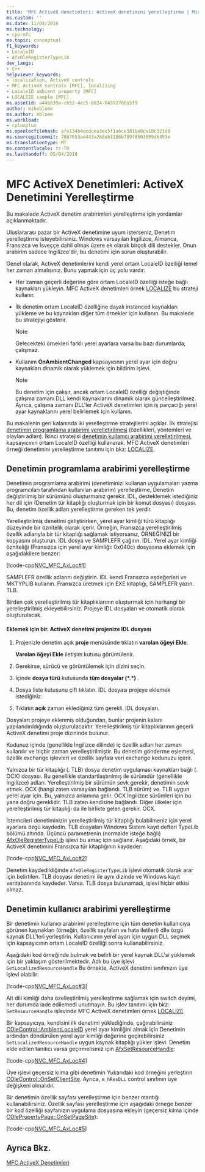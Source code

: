 ```yaml
---
title: 'MFC ActiveX denetimleri: ActiveX denetimini yerelleştirme | Microsoft Docs'
ms.custom: ''
ms.date: 11/04/2016
ms.technology:
- cpp-mfc
ms.topic: conceptual
f1_keywords:
- LocaleID
- AfxOleRegisterTypeLib
dev_langs:
- C++
helpviewer_keywords:
- localization, ActiveX controls
- MFC ActiveX controls [MFC], localizing
- LocaleID ambient property [MFC]
- LOCALIZE sample [MFC]
ms.assetid: a44b839a-c652-4ec5-b824-04392708a5f9
author: mikeblome
ms.author: mblome
ms.workload:
- cplusplus
ms.openlocfilehash: afe134b4acdcea3ec5f1a6ce381be0ca10c321d8
ms.sourcegitcommit: 76b7653ae443a2b8eb1186b789f8503609d6453e
ms.translationtype: MT
ms.contentlocale: tr-TR
ms.lasthandoff: 05/04/2018
---
```

# <a name="mfc-activex-controls-localizing-an-activex-control"></a>MFC ActiveX Denetimleri: ActiveX Denetimini Yerelleştirme
Bu makalede ActiveX denetim arabirimleri yerelleştirme için yordamlar açıklanmaktadır.  
  
 Uluslararası pazar bir ActiveX denetimine uyum isterseniz, Denetim yerelleştirme isteyebilirsiniz. Windows varsayılan İngilizce, Almanca, Fransızca ve İsveççe dahil olmak üzere ek olarak birçok dili destekler. Onun arabirim sadece İngilizce'dir, bu denetimi için sorun oluşturabilir.  
  
 Genel olarak, ActiveX denetimlerini kendi yerel ortam LocaleID özelliği temel her zaman almalısınız. Bunu yapmak için üç yolu vardır:  
  
-   Her zaman geçerli değerine göre ortam LocaleID özelliği isteğe bağlı kaynakları yükleyin. MFC ActiveX denetimleri örnek [LOCALIZE](../visual-cpp-samples.md) bu strateji kullanır.  
  
-   İlk denetim ortam LocaleID özelliğine dayalı instanced kaynakları yükleme ve bu kaynakları diğer tüm örnekler için kullanın. Bu makalede bu stratejiyi gösterir.  
  
    > [!NOTE]
    >  Gelecekteki örnekleri farklı yerel ayarlara varsa bu bazı durumlarda, çalışmaz.  
  
-   Kullanım **OnAmbientChanged** kapsayıcının yerel ayar için doğru kaynakları dinamik olarak yüklemek için bildirim işlevi.  
  
    > [!NOTE]
    >  Bu denetim için çalışır, ancak ortam LocaleID özelliği değiştiğinde çalışma zamanı DLL kendi kaynaklarını dinamik olarak güncelleştirilmez. Ayrıca, çalışma zamanı DLL'ler ActiveX denetimleri için iş parçacığı yerel ayar kaynaklarını yerel belirlemek için kullanın.  
  
 Bu makalenin geri kalanında iki yerelleştirme stratejilerini açıklar. İlk stratejisi [denetimin programlama arabirimi yerelletirilmesi](#_core_localizing_your_control.92.s_programmability_interface) (özellikleri, yöntemleri ve olayları adları). İkinci stratejisi [denetimin kullanıcı arabirimi yerelletirilmesi](#_core_localizing_the_control.92.s_user_interface), kapsayıcının ortam LocaleID özelliği kullanarak. MFC ActiveX denetimleri örneği denetimini yerelleştirme tanıtımı için bkz: [LOCALIZE](../visual-cpp-samples.md).  
  
##  <a name="_core_localizing_your_control.92.s_programmability_interface"></a> Denetimin programlama arabirimi yerelleştirme  
 Denetimin programlama arabirimi (denetiminizi kullanan uygulamaları yazma programcıları tarafından kullanılan arabirim) yerelleştirme, Denetim değiştirilmiş bir sürümünü oluşturmanız gerekir. IDL, desteklemek istediğiniz her dil için (Denetim tür kitaplığı oluşturmak için bir komut dosyası) dosyası. Bu, denetim özellik adları yerelleştirme gereken tek yerdir.  
  
 Yerelleştirilmiş denetimi geliştirirken, yerel ayar kimliği türü kitaplığı düzeyinde bir öznitelik olarak içerir. Örneğin, Fransızca yerelleştirilmiş özellik adlarıyla bir tür kitaplığı sağlamak istiyorsanız, ÖRNEĞİNİZİ bir kopyasını oluşturun. IDL dosya ve SAMPLEFR çağırın. IDL. Yerel ayar kimliği özniteliği (Fransızca için yerel ayar kimliği: 0x040c) dosyasına eklemek için aşağıdakilere benzer:  
  
 [!code-cpp[NVC_MFC_AxLoc#1](../mfc/codesnippet/cpp/mfc-activex-controls-localizing-an-activex-control_1.idl)]  
  
 SAMPLEFR özellik adlarını değiştirin. IDL kendi Fransızca eşdeğerleri ve MKTYPLIB kullanın. Fransızca üretmek için EXE kitaplığı, SAMPLEFR yazın. TLB.  
  
 Birden çok yerelleştirilmiş tür kitaplıklarının oluşturmak için herhangi bir yerelleştirilmiş ekleyebilirsiniz. Projeye IDL dosyaları ve otomatik olarak oluşturulacak.  
  
#### <a name="to-add-an-idl-file-to-your-activex-control-project"></a>Eklemek için bir. ActiveX denetimi projenize IDL dosyası  
  
1.  Projenizle denetim açık **proje** menüsünde tıklatın **varolan öğeyi Ekle**.  
  
     **Varolan öğeyi Ekle** iletişim kutusu görüntülenir.  
  
2.  Gerekirse, sürücü ve görüntülemek için dizini seçin.  
  
3.  İçinde **dosya türü** kutusunda **tüm dosyalar (\*.\*)** .  
  
4.  Dosya liste kutusunu çift tıklatın. IDL dosyası projeye eklemek istediğiniz.  
  
5.  Tıklatın **açık** zaman eklediğiniz tüm gerekli. IDL dosyaları.  
  
 Dosyaları projeye eklenmiş olduğundan, bunlar projenin kalanı yapılandırıldığında oluşturulacaktır. Yerelleştirilmiş tür kitaplıklarının geçerli ActiveX denetimi proje dizininde bulunur.  
  
 Kodunuz içinde (genellikle İngilizce dilinde) iç özellik adları her zaman kullanılır ve hiçbir zaman yerelleştirilmiştir. Bu denetim gönderme eşlemesi, özellik exchange işlevleri ve özellik sayfası veri exchange kodunuzu içerir.  
  
 Yalnızca bir tür kitaplığı (. TLB) dosya denetim uygulaması kaynakları bağlı (. OCX) dosyası. Bu genellikle standartlaştırılmış ile sürümdür (genellikle İngilizce) adları. Yerelleştirilmiş bir sürümün sevk gerekir, denetimin sevk etmek. OCX (hangi zaten varsayılan bağlandı. TLB sürüm) ve. TLB uygun yerel ayar için. Bu, yalnızca anlamına gelir. OCX İngilizce sürümleri için bu yana doğru gereklidir. TLB zaten kendisine bağlandı. Diğer ülkeler için yerelleştirilmiş tür kitaplığı da ile birlikte gelen gerekir. OCX.  
  
 İstemcileri denetiminizin yerelleştirilmiş tür kitaplığı bulabilmeniz için yerel ayarlara özgü kaydedin. TLB dosyaları Windows Sistem kayıt defteri TypeLib bölümü altında. Üçüncü parametrenin (normalde isteğe bağlı) [AfxOleRegisterTypeLib](../mfc/reference/registering-ole-controls.md#afxoleregistertypelib) işlevi bu amaç için sağlanır. Aşağıdaki örnek, bir ActiveX denetimini Fransızca tür kitaplığının kaydeder:  
  
 [!code-cpp[NVC_MFC_AxLoc#2](../mfc/codesnippet/cpp/mfc-activex-controls-localizing-an-activex-control_2.cpp)]  
  
 Denetim kaydedildiğinde `AfxOleRegisterTypeLib` işlevi otomatik olarak arar için belirtilen. TLB dosyası denetimi ile aynı dizinde ve Windows kayıt veritabanında kaydeder. Varsa. TLB dosya bulunamadı, işlevi hiçbir etkisi olmaz.  
  
##  <a name="_core_localizing_the_control.92.s_user_interface"></a> Denetimin kullanıcı arabirimi yerelleştirme  
 Bir denetimin kullanıcı arabirimi yerelleştirme için tüm denetim kullanıcıya görünen kaynakları (örneğin, özellik sayfaları ve hata iletileri) dile özgü kaynak DLL'leri yerleştirin. Kullanıcının yerel ayarı için uygun DLL seçmek için kapsayıcının ortam LocaleID özelliği sonra kullanabilirsiniz.  
  
 Aşağıdaki kod örneğinde bulmak ve belirli bir yerel kaynak DLL'si yüklemek için bir yaklaşım gösterilmektedir. Adlı bu üye işlevi `GetLocalizedResourceHandle` Bu örnekte, ActiveX denetimi sınıfınızın üye işlevi olabilir:  
  
 [!code-cpp[NVC_MFC_AxLoc#3](../mfc/codesnippet/cpp/mfc-activex-controls-localizing-an-activex-control_3.cpp)]  
  
 Alt dili kimliği daha özelleştirilmiş yerelleştirme sağlamak için switch deyimi, her durumda iade edilemedi unutmayın. Bu işlev tanıtımı için bkz: `GetResourceHandle` işlevinde MFC ActiveX denetimleri örnek [LOCALIZE](../visual-cpp-samples.md).  
  
 Bir kapsayıcıya, kendisini ilk denetimi yüklediğinde, çağırabilirsiniz [COleControl::AmbientLocaleID](../mfc/reference/colecontrol-class.md#ambientlocaleid) yerel ayar kimliğini almak için Denetimin ardından döndürülen yerel ayar kimliği değerine geçirebilirsiniz `GetLocalizedResourceHandle` uygun kaynak kitaplığı yükler işlevi. Denetim elde edilen tanıtıcı varsa geçirmelisiniz için [AfxSetResourceHandle](../mfc/reference/application-information-and-management.md#afxsetresourcehandle):  
  
 [!code-cpp[NVC_MFC_AxLoc#4](../mfc/codesnippet/cpp/mfc-activex-controls-localizing-an-activex-control_4.cpp)]  
  
 Üye işlevi geçersiz kılma gibi denetimin Yukarıdaki kod örneğini yerleştirin [COleControl::OnSetClientSite](../mfc/reference/colecontrol-class.md#onsetclientsite). Ayrıca, `m_hResDLL` control sınıfının üye değişkeni olmalıdır.  
  
 Bir denetimin özellik sayfası yerelleştirme için benzer mantığı kullanabilirsiniz. Özellik sayfası yerelleştirme için aşağıdaki örneğe benzer bir kod özelliği sayfanızın uygulama dosyasına ekleyin (geçersiz kılma içinde [COlePropertyPage::OnSetPageSite](../mfc/reference/colepropertypage-class.md#onsetpagesite)):  
  
 [!code-cpp[NVC_MFC_AxLoc#5](../mfc/codesnippet/cpp/mfc-activex-controls-localizing-an-activex-control_5.cpp)]  
  
## <a name="see-also"></a>Ayrıca Bkz.  
 [MFC ActiveX Denetimleri](../mfc/mfc-activex-controls.md)

